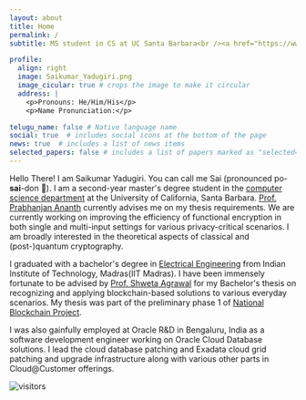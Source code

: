 ```yaml
---
layout: about
title: Home
permalink: /
subtitle: MS student in CS at UC Santa Barbara<br /><a href="https://www.ucsb.edu"><i class="fas fa-map-marker-alt"></i> Santa Barbara, CA</a>

profile:
  align: right
  image: Saikumar_Yadugiri.png
  image_cicular: true # crops the image to make it circular
  address: |
    <p>Pronouns: He/Him/His</p>
    <p>Name Pronunciation:</p>

telugu_name: false # Native language name
social: true  # includes social icons at the bottom of the page
news: true  # includes a list of news items
selected_papers: false # includes a list of papers marked as "selected={true}"
---
```


Hello There!
I am Saikumar Yadugiri.
You can call me Sai (pronounced po-**sai**-don :trident:).
I am a second-year master's degree student in the [computer science department](https://www.cs.ucsb.edu) at the University of California, Santa Barbara.
[Prof. Prabhanjan Ananth](https://sites.google.com/site/prabhanjanva) currently advises me on my thesis requirements.
We are currently working on improving the efficiency of functional encryption in both single and multi-input settings for various privacy-critical scenarios.
I am broadly interested in the theoretical aspects of classical and (post-)quantum cryptography.

I graduated with a bachelor's degree in [Electrical Engineering](https://www.ee.iitm.ac.in) from Indian Institute of Technology, Madras(IIT Madras).
I have been immensely fortunate to be advised by [Prof. Shweta Agrawal](http://www.cse.iitm.ac.in/~shwetaag/) for my Bachelor's thesis on recognizing and applying blockchain-based solutions to various everyday scenarios.
My thesis was part of the preliminary phase 1 of [National Blockchain Project](https://blockchain.cse.iitk.ac.in).

I was also gainfully employed at Oracle R&D in Bengaluru, India as a software development engineer working on Oracle Cloud Database solutions.
I lead the cloud database patching and Exadata cloud grid patching and upgrade infrastructure along with various other parts in Cloud@Customer offerings.

![visitors](https://visitor-badge.glitch.me/badge?page_id=saikumarysk.github.io&left_color=blue&right_color=green)
